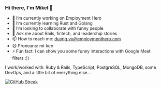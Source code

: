 ### Hi there, I'm Mikel 👋

- 🔭 I’m currently working on Employment Hero
- 🌱 I’m currently learning Rust and Golang
- 👯 I’m looking to collaborate with funny people
- 💬 Ask me about Rails, fintech, and leadership stories
- 📫 How to reach me: duong.vu@employmenthero.com
- 😄 Pronouns: mi-keo
- ⚡ Fun fact: I can show you some funny interactions with Google Meet filters :))

I work/worked with: Ruby & Rails, TypeScript, PostgreSQL, MongoDB, some DevOps, and a little bit of everything else...

[![GitHub Streak](https://streak-stats.demolab.com/?user=vutienduongeh&theme=dark)](https://git.io/streak-stats)
